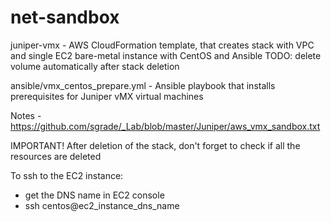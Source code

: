 # net-sandbox

juniper-vmx - AWS CloudFormation template, that creates stack with
VPC and single EC2 bare-metal instance with CentOS and Ansible
TODO: delete volume automatically after stack deletion

ansible/vmx_centos_prepare.yml -
Ansible playbook that installs prerequisites for Juniper vMX virtual machines

Notes - https://github.com/sgrade/_Lab/blob/master/Juniper/aws_vmx_sandbox.txt

IMPORTANT!
After deletion of the stack, don't forget to check if all the resources are
deleted

To ssh to the EC2 instance:
- get the DNS name in EC2 console
- ssh centos@ec2_instance_dns_name
